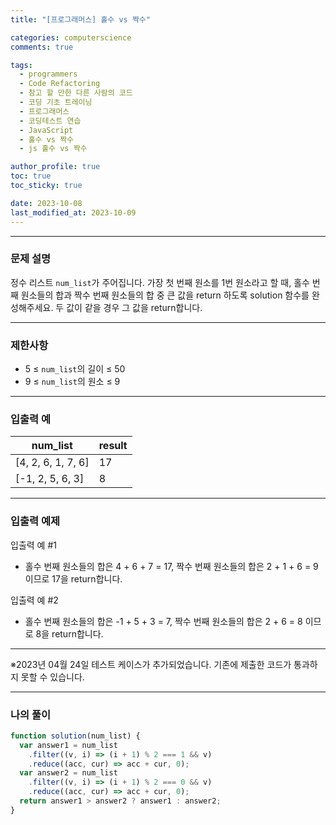 ```yaml
---
title: "[프로그래머스] 홀수 vs 짝수"

categories: computerscience
comments: true

tags:
  - programmers
  - Code Refactoring
  - 참고 할 만한 다른 사람의 코드
  - 코딩 기초 트레이닝
  - 프로그래머스
  - 코딩테스트 연습
  - JavaScript
  - 홀수 vs 짝수
  - js 홀수 vs 짝수

author_profile: true
toc: true
toc_sticky: true

date: 2023-10-08
last_modified_at: 2023-10-09
---
```


---

### 문제 설명

정수 리스트 `num_list`가 주어집니다. 가장 첫 번째 원소를 1번 원소라고 할 때, 홀수 번째 원소들의 합과 짝수 번째 원소들의 합 중 큰 값을 return 하도록 solution 함수를 완성해주세요. 두 값이 같을 경우 그 값을 return합니다.

---

### 제한사항

- 5 ≤ `num_list`의 길이 ≤ 50
- 9 ≤ `num_list`의 원소 ≤ 9

---

### 입출력 예

| num_list           | result |
| ------------------ | ------ |
| [4, 2, 6, 1, 7, 6] | 17     |
| [-1, 2, 5, 6, 3]   | 8      |

---

### 입출력 예제

입출력 예 #1

- 홀수 번째 원소들의 합은 4 + 6 + 7 = 17, 짝수 번째 원소들의 합은 2 + 1 + 6 = 9 이므로 17을 return합니다.

입출력 예 #2

- 홀수 번째 원소들의 합은 -1 + 5 + 3 = 7, 짝수 번째 원소들의 합은 2 + 6 = 8 이므로 8을 return합니다.

---

※2023년 04월 24일 테스트 케이스가 추가되었습니다. 기존에 제출한 코드가 통과하지 못할 수 있습니다.

---

### 나의 풀이

```jsx
function solution(num_list) {
  var answer1 = num_list
    .filter((v, i) => (i + 1) % 2 === 1 && v)
    .reduce((acc, cur) => acc + cur, 0);
  var answer2 = num_list
    .filter((v, i) => (i + 1) % 2 === 0 && v)
    .reduce((acc, cur) => acc + cur, 0);
  return answer1 > answer2 ? answer1 : answer2;
}
```
